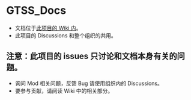 # GTSS_Docs
* 文档位于[此项目的 Wiki 内](https://github.com/GTSRA/docs/wiki)。
* 此项目的 Discussions 和整个组织的共用。
  
## 注意：此项目的 issues 只讨论和文档本身有关的问题。
* 询问 Mod 相关问题，反馈 Bug 请使用组织内的 Discussions。
* 要参与贡献，请阅读 Wiki 中的相关部分。
